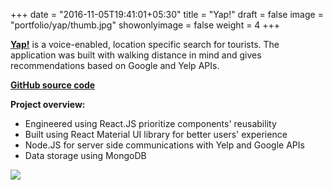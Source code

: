 +++
date = "2016-11-05T19:41:01+05:30"
title = "Yap!"
draft = false
image = "portfolio/yap/thumb.jpg"
showonlyimage = false
weight = 4
+++

[**Yap!**](https://yap-search.herokuapp.com/) is a voice-enabled, location specific search for tourists. The application was built with walking distance in mind and gives recommendations based on Google and Yelp APIs.
<!--more-->


[**GitHub source code**](https://github.com/Phongtlam/Yap-)

**Project overview:**

- Engineered using React.JS prioritize components' reusability
- Built using React Material UI library for better users' experience
- Node.JS for server side communications with Yelp and Google APIs
- Data storage using MongoDB

<div class="work"><img src="/myjourney/portfolio/yap/thumb.jpg"></div>
